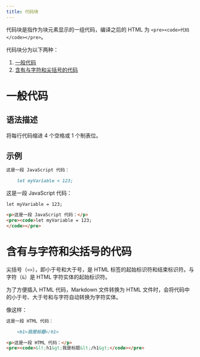 ```yaml
---
title: 代码块
---
```


代码块是指作为块元素显示的一组代码，编译之后的 HTML 为 `<pre><code>代码</code></pre>`。

代码块分为以下两种：

1. [一般代码](#一般代码)
2. [含有与字符和尖括号的代码](#含有与字符和尖括号的代码)

# 一般代码

## 语法描述

将每行代码缩进 4 个空格或 1 个制表位。

## 示例

```markdown
这是一段 JavaScript 代码：

    let myVariable = 123;
```

<div class='exmp'>
  <div class='exmp-container'>
    <p>这是一段 JavaScript 代码：</p>
    <pre><code>let myVariable = 123;</code></pre>
  </div>
</div>

```html
<p>这是一段 JavaScript 代码：</p>
<pre><code>let myVariable = 123;
</code></pre>
```

# 含有与字符和尖括号的代码

尖括号（`<>`），即小于号和大于号，是 HTML 标签的起始标识符和结束标识符。与字符（`&`）是 HTML 字符实体的起始标识符。

为了方便插入 HTML 代码，Markdown 文件转换为 HTML 文件时，会将代码中的小于号、大于号和与字符自动转换为字符实体。

像这样：

```markdown
这是一段 HTML 代码：

    <h1>我是标题</h1>
```

```html
<p>这是一段 HTML 代码：</p>
<pre><code>&lt;h1&gt;我是标题&lt;/h1&gt;</code></pre>
```

